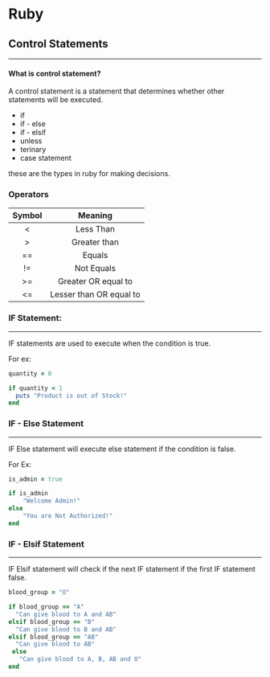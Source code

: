 # Ruby 
## Control Statements
----
####  What is control statement? 

A control statement is a statement that determines whether other statements will be executed.

- if
- if - else
- if - elsif
- unless
- terinary
- case statement

these are the types in ruby for making decisions.


### Operators

| Symbol | Meaning |
| :----: | :----: |
| < | Less Than |
| > | Greater than |
| == | Equals |
| != | Not Equals |
| >= | Greater OR equal to |
| <= | Lesser than OR equal to |

### IF Statement: 
----
IF statements are used to execute when the condition is true.

For ex:
```ruby
quantity = 0

if quantity < 1
  puts "Product is out of Stock!"
end
```

### IF - Else Statement
----
IF Else statement will execute else statement if the condition is false.

For Ex:
```ruby
is_admin = true

if is_admin
    "Welcome Admin!"
else
    "You are Not Authorized!"
end
```

### IF - Elsif Statement
----
IF Elsif statement will check if the next IF statement if the first IF statement false.

```ruby
blood_group = "O"

if blood_group == "A"
  "Can give blood to A and AB"
elsif blood_group == "B"
  "Can give blood to B and AB"
elsif blood_group == "AB"
  "Can give blood to AB"
 else
   "Can give blood to A, B, AB and O"
end
```









